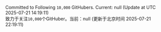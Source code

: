 Committed to Following `10,000` GitHubers. Current: <!-- FOLLOWING_COUNT -->null<!-- FOLLOWING_COUNT --> (Update at UTC <!-- LAST_UPDATED -->2025-07-21 14:19:11<!-- LAST_UPDATED -->)<br>
致力于关注`10,000`个GitHuber。当前：<!-- FOLLOWING_COUNT -->null<!-- FOLLOWING_COUNT --> (更新于北京时间 <!-- LAST_UPDATED_CST -->2025-07-21 22:19:11<!-- LAST_UPDATED_CST -->)
